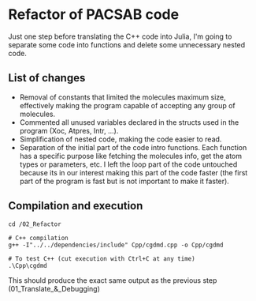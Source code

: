 ﻿# Refactor of PACSAB code
Just one step before translating the C++ code into Julia, I'm going to separate some code into functions and delete some unnecessary nested code.
## List of changes
- Removal of constants that limited the molecules maximum size, effectively making the program capable of accepting any group of molecules.
- Commented all unused variables declared in the structs used in the program (Xoc, Atpres, Intr, ...).
- Simplification of nested code, making the code easier to read.
- Separation of the initial part of the code intro functions. Each function has a specific purpose like fetching the molecules info, get the atom types or parameters, etc. I left the loop part of the code untouched because its in our interest making this part of the code faster (the first part of the program is fast but is not important to make it faster).

## Compilation and execution

    cd /02_Refactor
    
    # C++ compilation
    g++ -I"../../dependencies/include" Cpp/cgdmd.cpp -o Cpp/cgdmd
    
    # To test C++ (cut execution with Ctrl+C at any time)
    .\Cpp\cgdmd
    
This should produce the exact same output as the previous step (01_Translate_&_Debugging)

